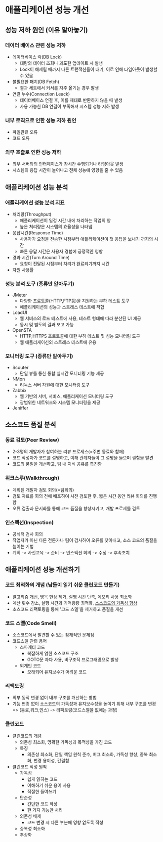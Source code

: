 # 애플리케이션 성능 개선
## 성능 저하 원인 (이유 알아놓기)
### 데이터 베이스 관련 성능 저하
- 데이터베이스 락(DB Lock)
  - 대량의 데이터 조회나 과도한 업데이트 시 발생
  - Lock이 해제될 때까지 다른 트랜잭션들이 대기, 이로 인해 타임아웃이 발생할 수 있음
- 불필요한 패치(DB Fetch)
  - 결과 세트에서 커서를 자주 옮기는 경우 발생
- 연결 누수(Connection Leack)
  - 데이터베이스 연결 후, 이를 제대로 반환하지 않을 때 발생
  - 사용 가능한 DB 연결이 부족해져 시스템 성능 저하 발생

### 내부 로직으로 인한 성능 저하 원인
- 파일관련 오류
- 코드 오류

### 외부 호츨로 인한 성능 저하
- 외부 서버와의 인터페이스가 장시간 수행되거나 타임아웃 발생
- 시스템의 응답 시간이 늘어나고 전체 성능에 영향을 줄 수 있음

## 애플리케이션 성능 분석
### 애플리케이션 <u>성능 분석 지표</u>
- 처리량(Throughput)
  - 애플리케이션이 일정 시간 내에 처리하는 작업의 양
  - 높은 처리량은 시스템의 효율성을 나타냄
- 응답시간(Response Time)
  - 사용자가 요청을 전송한 시점부터 애플리케이션이 첫 응답을 보내기 까지의 시간
  - 빠른 응답 시간은 사용자 경험에 긍정적인 영향
- 경과 시간(Turn Around Time)
  - 요청이 전달된 시점부터 처리가 완료되기까지 시간
- 자원 사용률

### 성능 분석 도구 (종류만 알아두기)
- JMeter
  - 다양한 프로토콜(HTTP,FTP등)을 지원하는 부하 테스트 도구
  - 애플리케이션의 성능과 스트레스 테스트에 적합
- LoadUI
  - 웹 서비스의 로드 테스트에 사용, 테스트 형태에 따라 분산된 UI 제공
  - 동시 및 별도의 결과 보고 가능
- OpenSTA
  - HTTP,HTTPS 프로토콜에 대한 부하 테스트 및 성능 모니터링 도구
  - 웹 애플리케이션의 스트레스 테스트에 유용

### 모니터링 도구 (종류만 알아두기)
- Scouter
  - 단일 뷰를 통한 통합 실시간 모니터링 기능 제공
- NMon
  - 리눅스 서버 자원에 대한 모니터링 도구
- Zabbix
  - 웹 기반의 서버, 서비스, 애플리케이션 모니터링 도구
  - 광범위한 네트워크와 시스템 모니터링을 제공
- Jeniffer

## 소스코드 품질 분석
### 동료 검토(Peer Review)
- 2-3명의 개발자가 참여하는 리뷰 프로세스(=주변 동료와 함께)
- 코드 작성자가 코드를 설명하고, 이해 관계자들이 그 설명을 들으며 결함을 발견
- 코드의 품질을 개선하고, 팀 내 지식 공유를 촉진함

### 워크스루(Walkthrough)
- 계획된 개발자 검토 회의(=팀회의)
- 검토 자료를 회의 전에 배포하여 사전 검토한 후, 짧은 시간 동안 리뷰 회의를 진행함
- 오류 검출과 문서화를 통해 코드 품질을 향상시키고, 개발 프로세를 검토

### 인스펙션(Inspection)
- 공식적 검사 회의
- 작업자가 아닌 다른 전문가나 팀이 검사하여 오류를 찾아내고, 소스 코드의 품질을 높이는 기법
- 계획 -> 사전교육 -> 준비 -> 인스펙션 회의 -> 수정 -> 후속조치

## 애플리케이션 성능 개선하기
### 코드 최적화의 개념 (남들이 읽기 쉬운 클린코드 만들기)
- 알고리즘 개선, 명목 현상 제거, 실행 시간 단축, 메모리 사용 최소화
- 계산 횟수 감소, 실행 시간과 기억용량 최적화, <u>소스코드의 가독성 향상</u>
- 소스코드 리팩토링을 통해 '코드 스멜'을 제거하고 품질을 개선

### 코드 스멜(Code Smell)
- 소스코드에서 발견할 수 있는 잠재적인 문제점
- 코드스멜 관련 용어
  - 스파게티 코드
    - 복잡하게 얽힌 소스코드 구조
    - GOTO문 과다 사용, 비구조적 프로그래밍으로 발생
  - 외계인 코드
    - 오래되어 유지보수가 어려운 코드

### 리팩토링
- 외부 동작 변경 없이 내부 구조를 개선하는 방법
- 기능 변경 없이 소스코드의 가독성과 유지보수성을 높이기 위해 내부 구조를 변경
=> (동료,워크,인스) -> 리팩토링(코드스멜을 없애는 과정)


### 클린코드
- 클린코드의 개념
  - 의존성 최소화, 명확한 가독성과 목적성을 가진 코드
  - 특징
    - 의존성 최소화, 단일 책임 원칙 준수, 버그 최소화, 가독성 향상, 중복 최소화, 변경 용이성, 간결함
- 클린코드 작성 원칙
  - 가독성
    - 쉽게 읽히는 코드
    - 이해하기 쉬운 용어 사용
    - 적절한 들여쓰기
  - 단순성
    - 간단한 코드 작성
    - 한 가지 기능만 처리
  - 의존성 배제
    - 코드 변경 시 다른 부분에 영향 없도록 작성
  - 중복성 최소화
  - 추상화  